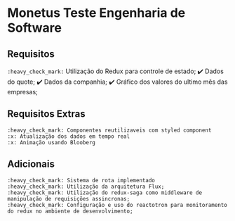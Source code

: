 # Monetus Teste Engenharia de Software

  ## Requisitos
  `:heavy_check_mark:` Utilização do Redux para controle de estado;
    :heavy_check_mark: Dados do quote;
    :heavy_check_mark: Dados da companhia;
    :heavy_check_mark: Gráfico dos valores do ultimo mês das empresas;

  ## Requisitos Extras
    :heavy_check_mark: Componentes reutilizaveis com styled component
    :x: Atualização dos dados em tempo real
    :x: Animação usando Blooberg

  ## Adicionais
    :heavy_check_mark: Sistema de rota implementado
    :heavy_check_mark: Utilização da arquitetura Flux;
    :heavy_check_mark: Utilização do redux-saga como middleware de manipulação de requisições assincronas;
    :heavy_check_mark: Configuração e uso do reactotron para monitoramento do redux no ambiente de desenvolvimento;
